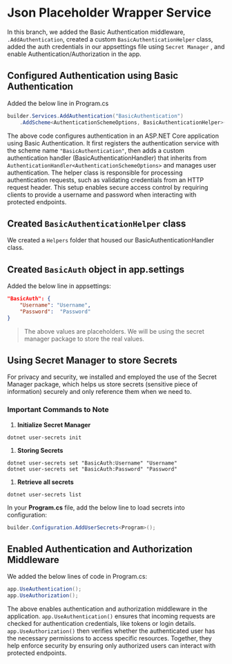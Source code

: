 # Json Placeholder Wrapper Service 
In this branch, we added the Basic Authentication middleware, `.AddAuthentication`, created a custom `BasicAuthenticationHelper` class, added the auth credentials in our appsettings file using `Secret Manager` , and enable Authentication/Authorization in the app.

## Configured Authentication using Basic Authentication
Added the below line in Program.cs
```C#
builder.Services.AddAuthentication("BasicAuthentication")
    .AddScheme<AuthenticationSchemeOptions, BasicAuthenticationHelper>("BasicAuthentication", null);
```

The above code configures authentication in an ASP.NET Core application using Basic Authentication. It first registers the authentication service with the scheme name `"BasicAuthentication"`, then adds a custom authentication handler (BasicAuthenticationHandler) that 
inherits from `AuthenticationHandler<AuthenticationSchemeOptions>` and manages user authentication. The helper class is responsible for processing authentication requests, such as validating credentials from an HTTP request header. This setup enables secure access control by requiring clients to provide a username and password when 
interacting with protected endpoints.

## Created `BasicAuthenticationHelper` class
We created a `Helpers` folder that housed our BasicAuthenticationHandler class.

## Created `BasicAuth` object in app.settings
Added the below line in appsettings:
```JSON
"BasicAuth": {
    "Username": "Username",
    "Password":  "Password"
}
```

>The above values are placeholders. We will be using the secret manager package to store the real values.

## Using Secret Manager to store Secrets
For privacy and security, we installed and employed the use of the Secret Manager package, which helps us 
store secrets (sensitive piece of information) securely and only reference them when we need to.

### Important Commands to Note
1. **Initialize Secret Manager**
```Sh
dotnet user-secrets init
```

1. **Storing Secrets**
```Sh
dotnet user-secrets set "BasicAuth:Username" "Username"
dotnet user-secrets set "BasicAuth:Password" "Password"
```

1. **Retrieve all secrets**
```Sh
dotnet user-secrets list
```

In your **Program.cs** file, add the below line to load secrets into configuration:
```C#
builder.Configuration.AddUserSecrets<Program>();
```

## Enabled Authentication and Authorization Middleware
We added the below lines of code in Program.cs:
```C#
app.UseAuthentication();
app.UseAuthorization();
```

The above enables authentication and authorization middleware in the application. `app.UseAuthentication()` ensures that incoming requests are checked for authentication credentials, like tokens or login details. `app.UseAuthorization()` then verifies whether the 
authenticated user has the necessary permissions to access specific resources. Together, they help enforce security by ensuring only authorized users can interact with protected endpoints.